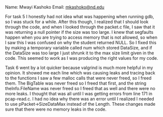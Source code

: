 Name: Mwayi Kashoko
Email: mkashoko@nd.edu

For task 5 I honestly had not idea what was happening when running gdb, so I was stuck for a while. After this though, I realized that I should look through the code, and when I looked through the packet.c file, I saw that it was returning a null pointer if the size was too large. I knew that segfaults happen when you are trying to access memory that is not allowed, so when I saw this I was confused on why the student returned NULL. So I fixed this by making a temporary variable called num which stored DataSize, and if the DataSize was too large I just shrunk it to the max size limit given in the code. This seemed to work as I was producing the right values for my code.

Task 6 went by a lot quicker because valgrind is much more helpful in my opinion. It showed me each line which was causing leaks and tracing back to the functions I saw a few malloc calls that were never freed, so I freed them. The BigTable was never freed so I freed that first, and the string theInfo.FileName was never freed so I freed that as well and there were no more leaks. I thought that was all until I was getting errors from line 171 in pcap-read.c. I had no idea why there was an error until I realized I needed to use pPacket->SizeDataMax instead of the Length. These changes made sure that there were no memory leaks in the code.
